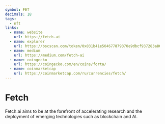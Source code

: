 ```yaml
---
symbol: FET
decimals: 18
tags:
  - nft
links:
  - name: website
    url: https://fetch.ai
  - name: explorer
    url: https://bscscan.com/token/0x031b41e504677879370e9dbcf937283a8691fa7f
  - name: medium
    url: https://medium.com/fetch-ai
  - name: coingecko
    url: https://coingecko.com/en/coins/forta/
  - name: coinmarketcap
    url: https://coinmarketcap.com/ru/currencies/fetch/
---
```


# Fetch

Fetch.ai aims to be at the forefront of accelerating research and the deployment of emerging technologies such as blockchain and AI.
